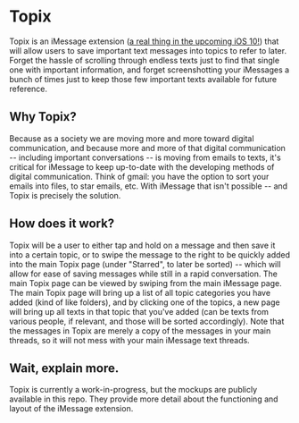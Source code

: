 # Topix

Topix is an iMessage extension ([a real thing in the upcoming iOS 10!](https://developer.apple.com/imessage/)) that will allow users to save important text messages into topics to refer to later. Forget the hassle of scrolling through endless texts just to find that single one with important information, and forget screenshotting your iMessages a bunch of times just to keep those few important texts available for future reference.

## Why Topix?

Because as a society we are moving more and more toward digital communication, and because more and more of that digital communication -- including important conversations -- is moving from emails to texts, it's critical for iMessage to keep up-to-date with the developing methods of digital communication. Think of gmail: you have the option to sort your emails into files, to star emails, etc. With iMessage that isn't possible -- and Topix is precisely the solution.

## How does it work?

 Topix will be a user to either tap and hold on a message and then save it into a certain topic, or to swipe the message to the right to be quickly added into the main Topix page (under "Starred", to later be sorted) -- which will allow for ease of saving messages while still in a rapid conversation. The main Topix page can be viewed by swiping from the main iMessage page. The main Topix page will bring up a list of all topic categories you have added (kind of like folders), and by clicking one of the topics, a new page will bring up all texts in that topic that you've added (can be texts from various people, if relevant, and those will be sorted accordingly). Note that the messages in Topix are merely a copy of the messages in your main threads, so it will not mess with your main iMessage text threads. 

## Wait, explain more. 

Topix is currently a work-in-progress, but the mockups are publicly available in this repo. They provide more detail about the functioning and layout of the iMessage extension.
